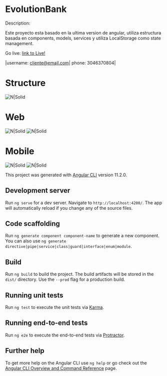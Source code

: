 # EvolutionBank

Description:

Este proyecto esta basado en la ultima version de angular, utiliza estructura basada en components, models, services y utiliza LocalStorage como state management.

Go live:
[link to Live!](https://evolution-bank.vercel.app/)

|username: cliente@email.com| phone: 3046370804|

# Structure

![N|Solid](https://github.com/jdesignermayor/evolutionBank/blob/master/src/assets/images/archic.png)


# Web

![N|Solid](https://github.com/jdesignermayor/evolutionBank/blob/master/src/assets/images/img1.png)
![N|Solid](https://github.com/jdesignermayor/evolutionBank/blob/master/src/assets/images/img4.png)

# Mobile

![N|Solid](https://github.com/jdesignermayor/evolutionBank/blob/master/src/assets/images/img2.png)
![N|Solid](https://github.com/jdesignermayor/evolutionBank/blob/master/src/assets/images/img3.png)


This project was generated with [Angular CLI](https://github.com/angular/angular-cli) version 11.2.0.

## Development server

Run `ng serve` for a dev server. Navigate to `http://localhost:4200/`. The app will automatically reload if you change any of the source files.

## Code scaffolding

Run `ng generate component component-name` to generate a new component. You can also use `ng generate directive|pipe|service|class|guard|interface|enum|module`.

## Build

Run `ng build` to build the project. The build artifacts will be stored in the `dist/` directory. Use the `--prod` flag for a production build.

## Running unit tests

Run `ng test` to execute the unit tests via [Karma](https://karma-runner.github.io).

## Running end-to-end tests

Run `ng e2e` to execute the end-to-end tests via [Protractor](http://www.protractortest.org/).

## Further help

To get more help on the Angular CLI use `ng help` or go check out the [Angular CLI Overview and Command Reference](https://angular.io/cli) page.
